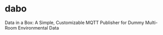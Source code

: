 # dabo
Data in a Box: A Simple, Customizable MQTT Publisher for Dummy Multi-Room Environmental Data
